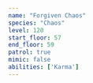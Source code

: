 ```yaml
---
name: "Forgiven Chaos"
species: "Chaos"
level: 120
start_floor: 57
end_floor: 59
patrol: true
mimic: false
abilities: ['Karma']
---
```


